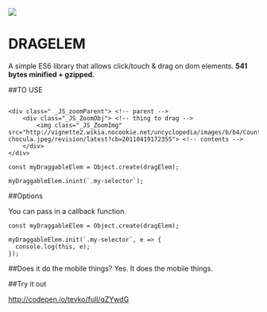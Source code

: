 ![](http://vignette2.wikia.nocookie.net/uncyclopedia/images/b/b4/Count-chocula.jpeg/revision/latest?cb=20110419172355)

# DRAGELEM
A simple ES6 library that allows click/touch &amp; drag on dom elements. **541 bytes minified + gzipped.**

##TO USE

```

<div class=" _JS_zoomParent"> <!-- parent -->
	<div class="_JS_ZoomObj"> <!-- thing to drag -->
		<img class="_JS_ZoomImg" src="http://vignette2.wikia.nocookie.net/uncyclopedia/images/b/b4/Count-chocula.jpeg/revision/latest?cb=20110419172355"> <!-- contents -->
	</div>
</div>

const myDraggableElem = Object.create(dragElem);

myDraggableElem.inint(`.my-selector`);
```

##Options

You can pass in a callback function.

```
const myDraggableElem = Object.create(dragElem);

myDraggableElem.init(`.my-selector`, e => {
  console.log(this, e);
});
```

##Does it do the mobile things?
Yes. It does the mobile things.


##Try it out

http://codepen.io/tevko/full/qZYwdG
